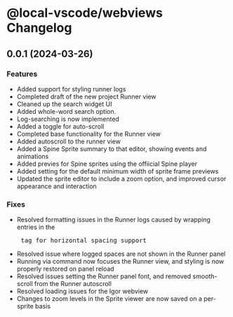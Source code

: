 # @local-vscode/webviews Changelog

## 0.0.1 (2024-03-26)

### Features

- Added support for styling runner logs
- Completed draft of the new project Runner view
- Cleaned up the search widget UI
- Added whole-word search option.
- Log-searching is now implemented
- Added a toggle for auto-scroll
- Completed base functionality for the Runner view
- Added autoscroll to the runner view
- Added a Spine Sprite summary to that editor, showing events and animations
- Added previes for Spine sprites using the offiicial Spine player
- Added setting for the default minimum width of sprite frame previews
- Updated the sprite editor to include a zoom option, and improved cursor appearance and interaction

### Fixes

- Resolved formatting issues in the Runner logs caused by wrapping entries in the <pre> tag for horizontal spacing support
- Resolved issue where logged spaces are not shown in the Runner panel
- Running via command now focuses the Runner view, and styling is now properly restored on panel reload
- Resolved issues setting the Runner panel font, and removed smooth-scroll from the Runner autoscroll
- Resolved loading issues for the Igor webview
- Changes to zoom levels in the Sprite viewer are now saved on a per-sprite basis